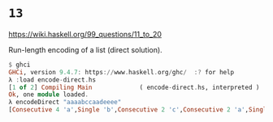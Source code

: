 # `13`

https://wiki.haskell.org/99_questions/11_to_20

Run-length encoding of a list (direct solution).

```haskell
$ ghci
GHCi, version 9.4.7: https://www.haskell.org/ghc/  :? for help
λ :load encode-direct.hs 
[1 of 2] Compiling Main             ( encode-direct.hs, interpreted )
Ok, one module loaded.
λ encodeDirect "aaaabccaadeeee"
[Consecutive 4 'a',Single 'b',Consecutive 2 'c',Consecutive 2 'a',Single 'd',Consecutive 4 'e']
```
